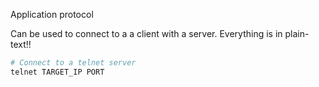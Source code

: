 Application protocol

Can be used to connect to a a client with a server.
Everything is in plain-text!!

```bash
# Connect to a telnet server
telnet TARGET_IP PORT
```